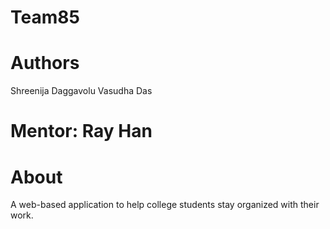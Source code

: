 # Team85

# Authors
Shreenija Daggavolu
Vasudha Das
# Mentor: Ray Han

# About
A web-based application to help college students stay organized with their work.